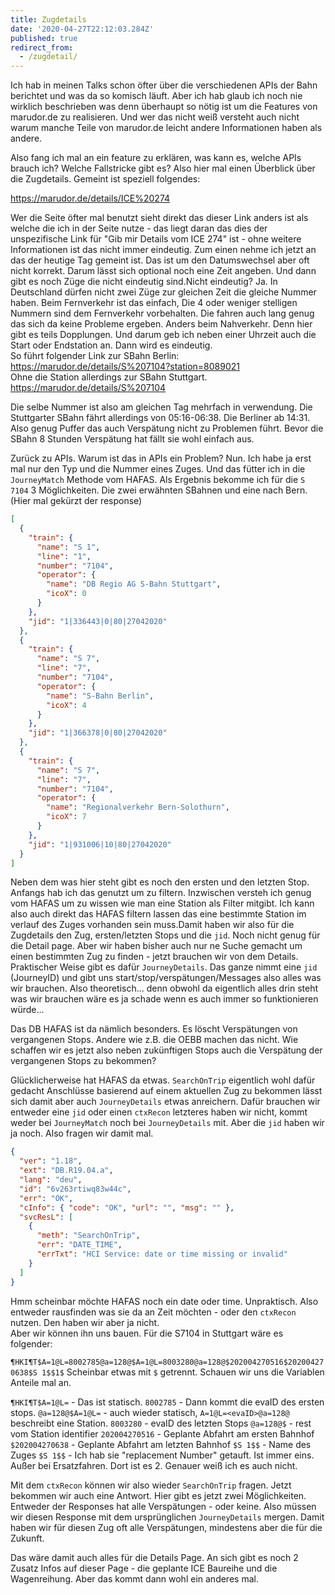 ```yaml
---
title: Zugdetails
date: '2020-04-27T22:12:03.284Z'
published: true
redirect_from:
  - /zugdetail/
---
```


Ich hab in meinen Talks schon öfter über die verschiedenen APIs der Bahn berichtet und was da so komisch läuft.‌‌ Aber ich hab glaub ich noch nie wirklich beschrieben was denn überhaupt so nötig ist um die Features von marudor.de zu realisieren. Und wer das nicht weiß versteht auch nicht warum manche Teile von marudor.de leicht andere Informationen haben als andere.

Also fang ich mal an ein feature zu erklären, was kann es, welche APIs brauch ich? Welche Fallstricke gibt es?‌‌ Also hier mal einen Überblick über die Zugdetails. Gemeint ist speziell folgendes:

https://marudor.de/details/ICE%20274

Wer die Seite öfter mal benutzt sieht direkt das dieser Link anders ist als welche die ich in der Seite nutze - das liegt daran das dies der unspezifische Link für "Gib mir Details vom ICE 274" ist - ohne weitere Informationen ist das nicht immer eindeutig. Zum einen nehme ich jetzt an das der heutige Tag gemeint ist. Das ist um den Datumswechsel aber oft nicht korrekt. Darum lässt sich optional noch eine Zeit angeben. Und dann gibt es noch Züge die nicht eindeutig sind.‌‌Nicht eindeutig? Ja. In Deutschland dürfen nicht zwei Züge zur gleichen Zeit die gleiche Nummer haben. Beim Fernverkehr ist das einfach, Die 4 oder weniger stelligen Nummern sind dem Fernverkehr vorbehalten. Die fahren auch lang genug das sich da keine Probleme ergeben. Anders beim Nahverkehr. Denn hier gibt es teils Dopplungen. Und darum geb ich neben einer Uhrzeit auch die Start oder Endstation an. Dann wird es eindeutig.‌‌  
So führt folgender Link zur SBahn Berlin: https://marudor.de/details/S%207104?station=8089021‌‌  
Ohne die Station allerdings zur SBahn Stuttgart. https://marudor.de/details/S%207104

Die selbe Nummer ist also am gleichen Tag mehrfach in verwendung. Die Stuttgarter SBahn fährt allerdings von 05:16-06:38. Die Berliner ab 14:31. Also genug Puffer das auch Verspätung nicht zu Problemen führt. Bevor die SBahn 8 Stunden Verspätung hat fällt sie wohl einfach aus.

Zurück zu APIs. Warum ist das in APIs ein Problem? Nun. Ich habe ja erst mal nur den Typ und die Nummer eines Zuges. Und das fütter ich in die `JourneyMatch` Methode vom HAFAS.‌‌ Als Ergebnis bekomme ich für die `S 7104` 3 Möglichkeiten. Die zwei erwähnten SBahnen und eine nach Bern. (Hier mal gekürzt der response)

```json
[
  {
    "train": {
      "name": "S 1",
      "line": "1",
      "number": "7104",
      "operator": {
        "name": "DB Regio AG S-Bahn Stuttgart",
        "icoX": 0
      }
    },
    "jid": "1|336443|0|80|27042020"
  },
  {
    "train": {
      "name": "S 7",
      "line": "7",
      "number": "7104",
      "operator": {
        "name": "S-Bahn Berlin",
        "icoX": 4
      }
    },
    "jid": "1|366378|0|80|27042020"
  },
  {
    "train": {
      "name": "S 7",
      "line": "7",
      "number": "7104",
      "operator": {
        "name": "Regionalverkehr Bern-Solothurn",
        "icoX": 7
      }
    },
    "jid": "1|931006|10|80|27042020"
  }
]
```

Neben dem was hier steht gibt es noch den ersten und den letzten Stop. Anfangs hab ich das genutzt um zu filtern. Inzwischen versteh ich genug vom HAFAS um zu wissen wie man eine Station als Filter mitgibt. Ich kann also auch direkt das HAFAS filtern lassen das eine bestimmte Station im verlauf des Zuges vorhanden sein muss.‌‌Damit haben wir also für die Zugdetails den Zug, ersten/letzten Stops und die `jid`. Noch nicht genug für die Detail page. Aber wir haben bisher auch nur ne Suche gemacht um einen bestimmten Zug zu finden - jetzt brauchen wir von dem Details.  
Praktischer Weise gibt es dafür `JourneyDetails`. Das ganze nimmt eine `jid` (JourneyID) und gibt uns start/stop/verspätungen/Messages also alles was wir brauchen. Also theoretisch... denn obwohl da eigentlich alles drin steht was wir brauchen wäre es ja schade wenn es auch immer so funktionieren würde...

Das DB HAFAS ist da nämlich besonders. Es löscht Verspätungen von vergangenen Stops. Andere wie z.B. die OEBB machen das nicht. Wie schaffen wir es jetzt also neben zukünftigen Stops auch die Verspätung der vergangenen Stops zu bekommen?

Glücklicherweise hat HAFAS da etwas. `SearchOnTrip` eigentlich wohl dafür gedacht Anschlüsse basierend auf einem aktuellen Zug zu bekommen lässt sich damit aber auch `JourneyDetails` etwas anreichern. ‌‌Dafür brauchen wir entweder eine `jid` oder einen `ctxRecon` letzteres haben wir nicht, kommt weder bei `JourneyMatch` noch bei `JourneyDetails` mit. Aber die `jid` haben wir ja noch. Also fragen wir damit mal.

```json
{
  "ver": "1.18",
  "ext": "DB.R19.04.a",
  "lang": "deu",
  "id": "6v263rtiwq83w44c",
  "err": "OK",
  "cInfo": { "code": "OK", "url": "", "msg": "" },
  "svcResL": [
    {
      "meth": "SearchOnTrip",
      "err": "DATE_TIME",
      "errTxt": "HCI Service: date or time missing or invalid"
    }
  ]
}
```

Hmm scheinbar möchte HAFAS noch ein date oder time. Unpraktisch. Also entweder rausfinden was sie da an Zeit möchten - oder den `ctxRecon` nutzen. Den haben wir aber ja nicht.  
Aber wir können ihn uns bauen. Für die S7104 in Stuttgart wäre es folgender:

`¶HKI¶T$A=1@L=8002785@a=128@$A=1@L=8003280@a=128@$202004270516$202004270638$S 1$$1$`
Scheinbar etwas mit `$` getrennt. Schauen wir uns die Variablen Anteile mal an.

`¶HKI¶T$A=1@L=` - Das ist statisch.
`8002785` - Dann kommt die evaID des ersten stops.
`@a=128@$A=1@L=` - auch wieder statisch, `A=1@L=<evaID>@a=128@` beschreibt eine Station.
`8003280` - evaID des letzten Stops
`@a=128@$` - rest vom Station identifier
`202004270516` - Geplante Abfahrt am ersten Bahnhof
`$202004270638` - Geplante Abfahrt am letzten Bahnhof
`$S 1$$` - Name des Zuges
`$S 1$$` - Ich hab sie "replacement Number" getauft. Ist immer eins. Außer bei Ersatzfahren. Dort ist es 2. Genauer weiß ich es auch nicht.

Mit dem `ctxRecon` können wir also wieder `SearchOnTrip` fragen. Jetzt bekommen wir auch eine Antwort. Hier gibt es jetzt zwei Möglichkeiten. Entweder der Responses hat alle Verspätungen - oder keine. Also müssen wir diesen Response mit dem ursprünglichen `JourneyDetails` mergen. Damit haben wir für diesen Zug oft alle Verspätungen, mindestens aber die für die Zukunft.

Das wäre damit auch alles für die Details Page. An sich gibt es noch 2 Zusatz Infos auf dieser Page - die geplante ICE Baureihe und die Wagenreihung. Aber das kommt dann wohl ein anderes mal.
